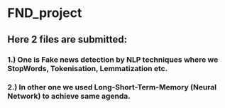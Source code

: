 # FND_project
## Here 2 files are submitted: 
### 1.) One is Fake news detection by NLP techniques where we StopWords, Tokenisation, Lemmatization etc.
### 2.) In other one we used Long-Short-Term-Memory (Neural Network) to achieve same agenda.
